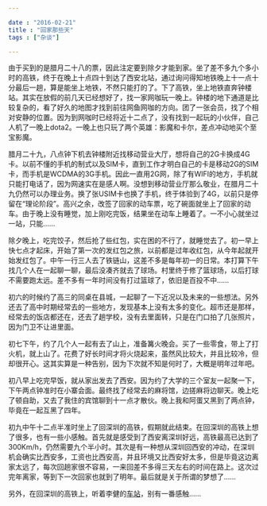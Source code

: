 ```yaml
---

date : "2016-02-21"
title : "回家那些天"
tags : ["杂谈"]

---
```



由于买到的是腊月二十八的票，因此注定要到除夕才能到家。坐了差不多九个多小时的高铁，终于在晚上十点四十到达了西安北站，通过询问得知地铁晚上十一点十分最后一趟，算是能坐上地铁，不然只能打的了。下了高铁，坐上地铁直奔钟楼站。其实在放假的前几天已经想好了，找一家网咖玩一晚上。钟楼的地下通道是比较复杂的，看了好久的地图才找到前往网鱼网咖的方向。团了一张会员，找了个相对安静的位置。因为到网咖时已经将近十二点了，没有找到一起玩的小伙伴，自己人机了一晚上dota2。一晚上也只玩了两个英雄：影魔和卡尔，差点冲动地买个至宝影魔。

<!--more-->

腊月二十九，八点钟下机去钟楼附近找移动营业大厅，想将自己的2G卡换成4G卡。以前不懂的手机的制式以及SIM卡，直到工作才明白自己的卡是移动2G的SIM卡，而手机是WCDMA的3G手机。因此一直用2G网，除了有WIFI的地方，手机就只能打电话了，因为网速实在是感人啊。没想到移动营业厅那么敬业，在腊月二十九仍然可以办理业务。换了张USIM卡也换了手机，终于体验到了4G，以前只是停留在“理论阶段”。高兴之余，改签了回家的动车票，吃了碗面就坐上了回家的动车。由于晚上没有睡觉，加上刚吃完饭，结果坐在动车上睡着了。一不小心就坐过一站，只能……

除夕晚上，吃完饺子，然后抢了些红包，实在困的不行了，就睡觉去了。初一早上快七点才起床，开始了第一次的发红包之旅，以前都是过年收红包，从今年起就开始发红包了。中午一行三人去了铁链山，这差不多是每年初一的日常。本打算下午找几个人在一起聊一聊，最后没凑齐就去了球场。村里终于修了篮球场，以后打球不需要跑太远。差不多有一年时间没有打过篮球了，依旧是百投不中……

初六的时候约了高三的同桌在县城，一起聊了一下近况以及未来的一些想法。另外还去了高中时期经常去的一些地方，发现基本上没有太多的变化。超市还是那样，经常去的饭店都还在，还去了趟学校，没有去里面转，只是在门口拍了几张照片，因为门卫不让进里面。

初七下午，约了几个人一起有去了山上，准备篝火晚会。买了一些零食，带上了打火机，就上山了。花费了好长时间才将火烧起来，虽然风比较大，并且比较冷，但却很开心。这其实算是一种告别，因为下次就不知是何时了，大概是明年过年吧。

初八早上吃完早饭，就从家出发去了西安。因为约了大学的三个室友一起聚一下，下午两点钟准时在小寨会面。最终找了经常去的麻将馆，边搓麻将边聊天。晚上吃了顿自助，又去了我住的宾馆聊到十一点才散伙。晚上我和阿蛋又黑到了两点钟，毕竟在一起互黑了四年。

初九中午十二点半准时坐上了回深圳的高铁，假期就此结束。在回深圳的高铁上想了很多，也有一些小感触。首先就是感受到了西安离深圳好远，高铁最高已达到了300Km/h，仍然需要九个半小时。其次是有一种想从深圳回西安的冲动，在深圳机会确实比西安多，工资也比西安高，并且环境又比西安好太多，但是毕竟这边离家太远了，每次回趟家很不容易，一来回差不多得三天左右的时间在路上。这次过完年离家，等到下一次回家也就到了明年。最后就是关于所谓的梦想了……

另外，在回深圳的高铁上，听着李健的[车站](http://music.163.com/#/song?id=31877636)，别有一番感触……